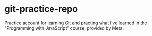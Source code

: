 # git-practice-repo
Practice account for learning Git and practing what I've learned in the "Programming with JavaScript" course, provided by Meta.
